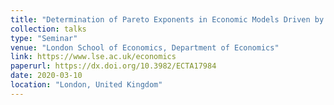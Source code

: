 ```yaml
---
title: "Determination of Pareto Exponents in Economic Models Driven by Markov Multiplicative Processes"
collection: talks
type: "Seminar"
venue: "London School of Economics, Department of Economics"
link: https://www.lse.ac.uk/economics
paperurl: https://dx.doi.org/10.3982/ECTA17984
date: 2020-03-10
location: "London, United Kingdom"
---
```


